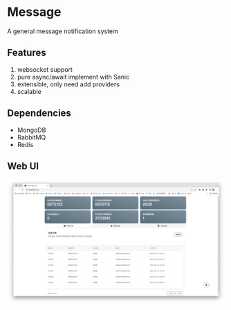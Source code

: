 # Message

A general message notification system

## Features

1. websocket support
2. pure async/await implement with Sanic
3. extensible, only need add providers
4. scalable

## Dependencies

- MongoDB
- RabbitMQ
- Redis


## Web UI

![Preview](docs/preview.png)